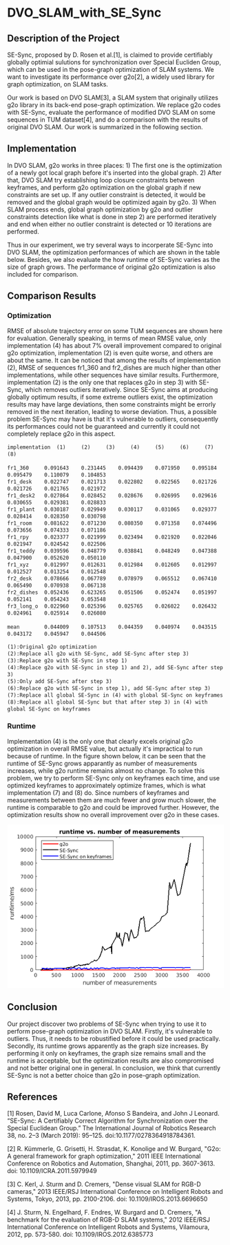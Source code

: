 # DVO_SLAM_with_SE_Sync

## Description of the Project
SE-Sync, proposed by D. Rosen et al.[1], is claimed to provide certifiably globally optimial sulutions for synchronization over Special Eucliden Group, which can be used in the pose-graph optimization of SLAM systems. We want to investigate its performance over g2o[2], a widely used library for graph optimization, on SLAM tasks.  

Our work is based on DVO SLAM[3], a SLAM system that originally utilizes g2o library in its back-end pose-graph optimization. We replace g2o codes with SE-Sync, evaluate the performance of modified DVO SLAM on some sequences in TUM dataset[4], and do a comparison with the results of original DVO SLAM. Our work is summarized in the following section. 

## Implementation 
In DVO SLAM, g2o works in three places: 1) The first one is the optimization of a newly got local graph before it's inserted into the global graph. 2) After that, DVO SLAM try establishing loop closure constraints between keyframes, and perform g2o optimization on the global graph if new constraints are set up. If any outlier constraint is detected, it would be removed and the global graph would be optimized again by g2o. 3) When SLAM process ends, global graph optimization by g2o and outlier constraints detection like what is done in step 2) are performed iteratively and end when either no outlier constraint is detected or 10 iterations are performed. 

Thus in our experiment, we try several ways to incorperate SE-Sync into DVO SLAM, the optimization performances of which are shown in the table below. Besides, we also evaluate the how runtime of SE-Sync varies as the size of graph grows. The performance of  original g2o optimization is also included for comparison.

## Comparison Results
### Optimization
RMSE of absolute trajectory error on some TUM sequences are shown here for evaluation. Generally speaking, in terms of mean RMSE value, only implementation (4) has about 7% overall improvement compared to original g2o optimization, implementation (2) is even quite worse, and others are about the same. It can be noticed that among the results of implementation (2), RMSE of sequences fr1_360 and fr2_dishes are much higher than other implementations, while other sequences have similar results. Furthermore, implementation (2) is the only one that replaces g2o in step 3) with SE-Sync, which removes outliers iteratively. Since SE-Sync aims at producing globally optimum results, if some extreme outliers exist, the optimization results may have large deviations, then some constraints might be errorly removed in the next iteration, leading to worse deviation. Thus, a possible problem SE-Sync may have is that it's vulnerable to outliers, consequently its performances could not be guaranteed and currently it could not completely replace g2o in this aspect.  

```
implementation	(1)		(2)		(3)		(4)		(5)		(6)		(7)		(8)

fr1_360		0.091643	0.231445	0.094439	0.071950	0.095184	0.095479	0.110079	0.104853
fr1_desk	0.022747	0.021713	0.022802	0.022565	0.021726	0.021726	0.021765	0.021972
fr1_desk2	0.027864	0.028452	0.028676	0.026995	0.029616	0.030655	0.029381	0.028833
fr1_plant	0.030187	0.029949	0.030117	0.031065	0.029377	0.028414	0.028350	0.030798
fr1_room	0.081622	0.071230	0.080350	0.071358	0.074496	0.073656	0.074333	0.071186
fr1_rpy		0.023377	0.021999	0.023494	0.021920	0.022046	0.021947	0.024542	0.022506
fr1_teddy	0.039596	0.048779	0.038841	0.048249	0.047388	0.047900	0.052620	0.050110
fr1_xyz		0.012997	0.012631	0.012984	0.012605	0.012997	0.012527	0.013254	0.012548
fr2_desk	0.078666	0.067789	0.078979	0.065512	0.067410	0.065490	0.070938	0.067138
fr2_dishes	0.052436	0.623265	0.051506	0.052474	0.051997	0.052141	0.054243	0.053548
fr3_long_o	0.022960	0.025396	0.025765	0.026022	0.026432	0.024961	0.025914	0.026080

mean		0.044009	0.107513	0.044359	0.040974	0.043515	0.043172	0.045947	0.044506
```
```	
(1):Original g2o optimization
(2):Replace all g2o with SE-Sync, add SE-Sync after step 3)
(3):Replace g2o with SE-Sync in step 1) 
(4):Replace g2o with SE-Sync in step 1) and 2), add SE-Sync after step 3)
(5):Only add SE-Sync after step 3)
(6):Replace g2o with SE-Sync in step 1), add SE-Sync after step 3)
(7):Replace all global SE-Sync in (4) with global SE-Sync on keyframes
(8):Replace all global SE-Sync but that after step 3) in (4) with global SE-Sync on keyframes
```
### Runtime
Implementation (4) is the only one that clearly excels original g2o optimization in overall RMSE value, but actually it's impractical to run because of runtime. In the figure shown below, it can be seen that the runtime of SE-Sync grows apparantly as number of measurements increases, while g2o runtime remains almost no change. To solve this problem, we try to perform SE-Sync only on keyframes each time, and use optimized keyframes to approximately optimize frames, which is what implementation (7) and (8) do. Since numbers of keyframes and measurements between them are much fewer and grow much slower, the runtime is comparable to g2o and could be improved further. However, the optimization results show no overall improvement over g2o in these cases. 

![alt text](https://raw.githubusercontent.com/bexilin/DVO_SLAM_with_SE_Sync/master/runtime_comparison.png)

## Conclusion
Our project discover two problems of SE-Sync when trying to use it to perform pose-graph optimization in DVO SLAM. Firstly, it's vulnerable to outliers. Thus, it needs to be robustified before it could be used practically. Secondly, its runtime grows apparently as the graph size increases. By performing it only on keyframes, the graph size remains small and the runtime is acceptable, but the optimization results are also compromised and not better original one in general. In conclusion, we think that currently SE-Sync is not a better choice than g2o in pose-graph optimization.

## References
[1] Rosen, David M, Luca Carlone, Afonso S Bandeira, and John J Leonard. “SE-Sync: A Certifiably Correct Algorithm for Synchronization over the Special Euclidean Group.” The International Journal of Robotics Research 38, no. 2–3 (March 2019): 95–125. doi:10.1177/0278364918784361.

[2] R. Kümmerle, G. Grisetti, H. Strasdat, K. Konolige and W. Burgard, "G2o: A general framework for graph optimization," 2011 IEEE International Conference on Robotics and Automation, Shanghai, 2011, pp. 3607-3613. doi: 10.1109/ICRA.2011.5979949

[3] C. Kerl, J. Sturm and D. Cremers, "Dense visual SLAM for RGB-D cameras," 2013 IEEE/RSJ International Conference on Intelligent Robots and Systems, Tokyo, 2013, pp. 2100-2106. doi: 10.1109/IROS.2013.6696650

[4] J. Sturm, N. Engelhard, F. Endres, W. Burgard and D. Cremers, "A benchmark for the evaluation of RGB-D SLAM systems," 2012 IEEE/RSJ International Conference on Intelligent Robots and Systems, Vilamoura, 2012, pp. 573-580.
doi: 10.1109/IROS.2012.6385773



